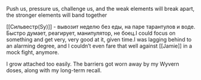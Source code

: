 Push us, pressure us, challenge us, and the weak elements will break apart, the stronger elements will band together
	
[[Сильвестр(Sy)]] - вывозит неделю без еды, на паре тарантулов и воде.
	Быстро думает, реагирует, манипулятор, не боец.I could focus on something and get very, very good at it, given time.I was lagging behind to an alarming degree, and I couldn’t even fare that well against [[Jamie]] in a mock fight, anymore.
	
I grow attached too easily. The barriers got worn away by my Wyvern doses, along with my long-term recall.